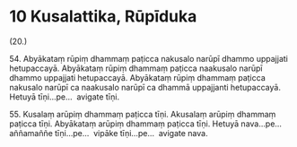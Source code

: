 

# 10 Kusalattika, Rūpīduka


(20.)

54\. Abyākataṃ rūpiṃ dhammaṃ paṭicca nakusalo narūpī dhammo uppajjati hetupaccayā. Abyākataṃ rūpiṃ dhammaṃ paṭicca naakusalo narūpī dhammo uppajjati hetupaccayā. Abyākataṃ rūpiṃ dhammaṃ paṭicca nakusalo narūpī ca naakusalo narūpī ca dhammā uppajjanti hetupaccayā. Hetuyā tīṇi…pe…  avigate tīṇi.

55\. Kusalaṃ arūpiṃ dhammaṃ paṭicca tīṇi. Akusalaṃ arūpiṃ dhammaṃ paṭicca tīṇi. Abyākataṃ arūpiṃ dhammaṃ paṭicca tīṇi. Hetuyā nava…pe…  aññamaññe tīṇi…pe…  vipāke tīṇi…pe…  avigate nava.



